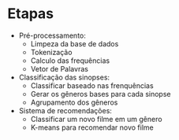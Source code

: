 # Etapas

- Pré-processamento:
    - Limpeza da base de dados
    - Tokenização
    - Calculo das frequências
    - Vetor de Palavras
- Classificação das sinopses:
    - Classificar baseado nas frenquências
    - Gerar os gêneros bases para cada sinopse
    - Agrupamento dos gêneros
- Sistema de recomendações:
    - Classificar um novo filme em um gênero
    - K-means para recomendar novo filme

